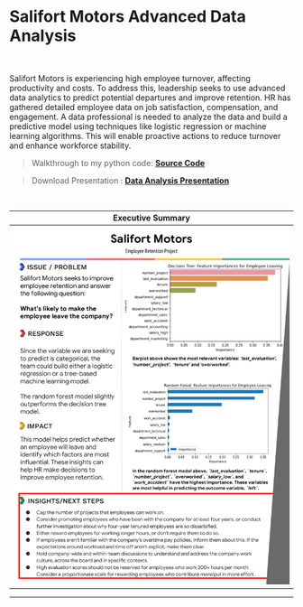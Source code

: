# Salifort Motors Advanced Data Analysis

<br>

Salifort Motors is experiencing high employee turnover, affecting productivity and costs. To address this, leadership seeks to use advanced data analytics to predict potential departures and improve retention. HR has gathered detailed employee data on job satisfaction, compensation, and engagement. A data professional is needed to analyze the data and build a predictive model using techniques like logistic regression or machine learning algorithms. This will enable proactive actions to reduce turnover and enhance workforce stability.

> Walkthrough to my python code: [**Source Code**](https://github.com/ashwinx09/Salifort_Motors_Advanced_Data_Analysis/blob/main/Salifort_Motors_Data_Analysis.ipynb)

> Download Presentation : [**Data Analysis Presentation**](https://github.com/ashwinx09/Salifort_Motors_Advanced_Data_Analysis/blob/main/Executive_summary.pptx)

<br>

| Executive Summary |
|-------------------|
| ![Executive Summary](https://github.com/ashwinx09/Salifort_Motors_Advanced_Data_Analysis/blob/main/Executive_summary.jpg) |

---
